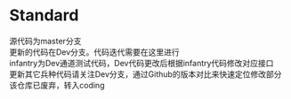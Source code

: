 # Standard
源代码为master分支<br>
更新的代码在Dev分支。代码迭代需要在这里进行<br>
infantry为Dev通道测试代码，Dev代码更改后根据infantry代码修改对应接口<br>
更新其它兵种代码请关注Dev分支，通过Github的版本对比来快速定位修改部分<br>
该仓库已废弃，转入coding
